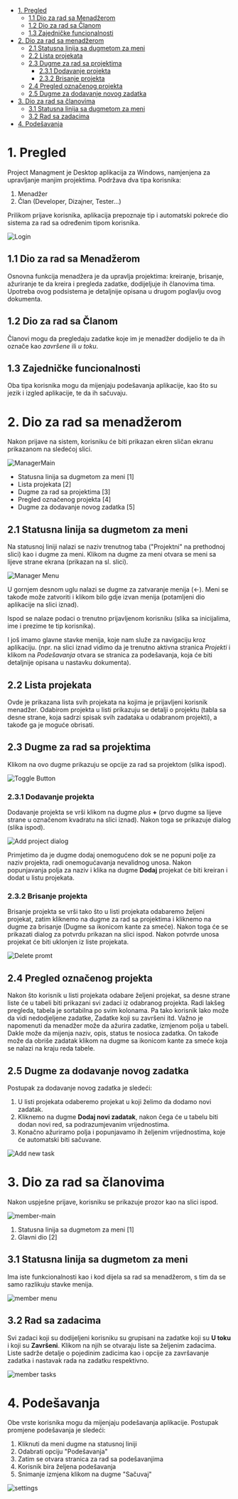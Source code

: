 - [1. Pregled](#1-pregled)
  - [1.1 Dio za rad sa Menadžerom](#11-dio-za-rad-sa-menadžerom)
  - [1.2 Dio za rad sa Članom](#12-dio-za-rad-sa-članom)
  - [1.3 Zajedničke funcionalnosti](#13-zajedničke-funcionalnosti)
- [2. Dio za rad sa menadžerom](#2-dio-za-rad-sa-menadžerom)
  - [2.1 Statusna linija sa dugmetom za meni](#21-statusna-linija-sa-dugmetom-za-meni)
  - [2.2 Lista projekata](#22-lista-projekata)
  - [2.3 Dugme za rad sa projektima](#23-dugme-za-rad-sa-projektima)
    - [2.3.1 Dodavanje projekta](#231-dodavanje-projekta)
    - [2.3.2 Brisanje projekta](#232-brisanje-projekta)
  - [2.4 Pregled označenog projekta](#24-pregled-označenog-projekta)
  - [2.5 Dugme za dodavanje novog zadatka](#25-dugme-za-dodavanje-novog-zadatka)
- [3. Dio za rad sa članovima](#3-dio-za-rad-sa-članovima)
  - [3.1 Statusna linija sa dugmetom za meni](#31-statusna-linija-sa-dugmetom-za-meni)
  - [3.2 Rad sa zadacima](#32-rad-sa-zadacima)
- [4. Podešavanja](#4-podešavanja)


# 1. Pregled

Project Managment je Desktop aplikacija za Windows, namjenjena za upravljanje manjim projektima. Podržava dva tipa korisnika:

1. Menadžer
2. Član (Developer, Dizajner, Tester...)

Prilikom prijave korisnika, aplikacija prepoznaje tip i automatski pokreće dio sistema za rad sa određenim tipom korisnika.

![Login](./img/Login.PNG)

## 1.1 Dio za rad sa Menadžerom

Osnovna funkcija menadžera je da upravlja projektima: kreiranje, brisanje, ažuriranje te da kreira i pregleda zadatke, dodijeljuje ih članovima tima.
Upotreba ovog podsistema je detaljnije opisana u drugom poglavlju ovog dokumenta.

## 1.2 Dio za rad sa Članom

Članovi mogu da pregledaju zadatke koje im je menadžer dodijelio te da ih označe kao *završene* ili *u toku*.

## 1.3 Zajedničke funcionalnosti

Oba tipa korisnika mogu da mijenjaju podešavanja aplikacije, kao što su jezik i izgled aplikacije, te da ih sačuvaju.

# 2. Dio za rad sa menadžerom

Nakon prijave na sistem, korisniku će biti prikazan ekren sličan ekranu prikazanom na sledećoj slici.

![ManagerMain](./img/manager-main.PNG)

- Statusna linija sa dugmetom za meni [1]
- Lista projekata [2]
- Dugme za rad sa projektima [3]
- Pregled označenog projekta [4]
- Dugme za dodavanje novog zadatka [5]

## 2.1 Statusna linija sa dugmetom za meni

Na statusnoj liniji nalazi se naziv trenutnog taba ("Projektni" na prethodnoj slici) kao i dugme za meni. Klikom na dugme za meni otvara se meni sa lijeve strane ekrana (prikazan na sl. slici).

![Manager Menu](./img/manager-menu.PNG)

U gornjem desnom uglu nalazi se dugme za zatvaranje menija (<-). Meni se takođe može zatvoriti i klikom bilo gdje izvan menija (potamljeni dio aplikacije na slici iznad).

Ispod se nalaze podaci o trenutno prijavljenom korisniku (slika sa inicijalima, ime i prezime te tip korisnika).

I još imamo glavne stavke menija, koje nam služe za navigaciju kroz aplikaciju. (npr. na slici iznad vidimo da je trenutno aktivna stranica  *Projekti* i klikom na *Podešavanja* otvara se stranica za podešavanja, koja će biti detaljnije opisana u nastavku dokumenta).

## 2.2 Lista projekata

Ovde je prikazana lista svih projekata na kojima je prijavljeni korisnik menadžer. Odabirom projekta u listi prikazuju se detalji o projektu (tabla sa desne strane, koja sadrzi spisak svih zadataka u odabranom projekti), a takođe ga je moguće obrisati.

## 2.3 Dugme za rad sa projektima

Klikom na ovo dugme prikazuju se opcije za rad sa projektom (slika ispod).

![Toggle Button](./img/manager-toggle-btn.png)

### 2.3.1 Dodavanje projekta

Dodavanje projekta se vrši klikom na dugme *plus* **+** (prvo dugme sa lijeve strane u označenom kvadratu na slici iznad). Nakon toga se prikazuje dialog (slika ispod).

![Add project dialog](./img/manager-add-dialog.PNG)

Primjetimo da je dugme dodaj onemogućeno dok se ne popuni polje za naziv projekta, radi onemogućavanja nevalidnog unosa. Nakon popunjavanja polja za naziv i klika na dugme **Dodaj** projekat će biti kreiran i dodat u listu projekata.

### 2.3.2 Brisanje projekta

Brisanje projekta se vrši tako što u listi projekata odabaremo željeni projekat, zatim kliknemo na dugme za rad sa projektima i kliknemo na dugme za brisanje (Dugme sa ikonicom kante za smeće). Nakon toga će se prikazati dialog za potvrdu prikazan na slici ispod. Nakon potvrde unosa projekat će biti uklonjen iz liste projekata.

![Delete promt](./img/manager-delete-promt.PNG)

## 2.4 Pregled označenog projekta

Nakon što korisnik u listi projekata odabare željeni projekat, sa desne strane liste će u tabeli biti prikazani svi zadaci iz odabranog projekta. Radi lakšeg pregleda, tabela je sortabilna po svim kolonama. Pa tako korisnik lako može da vidi nedodjeljene zadatke, Zadatke koji su završeni itd. Važno je napomenuti da menadžer može da ažurira zadatke, izmjenom polja u tabeli. Dakle može da mijenja naziv, opis, status te nosioca zadatka. On takođe može da obriše zadatak klikom na dugme sa ikonicom kante za smeće koja se nalazi na kraju reda tabele.

## 2.5 Dugme za dodavanje novog zadatka

Postupak za dodavanje novog zadatka je sledeći:

1. U listi projekata odaberemo projekat u koji želimo da dodamo novi zadatak.
2. Kliknemo na dugme **Dodaj novi zadatak**, nakon čega će u tabelu biti dodan novi red, sa podrazumjevanim vrijednostima.
3. Konačno ažuriramo polja i popunjavamo ih željenim vrijednostima, koje će automatski biti sačuvane.

![Add new task](./img/manager-add-task.png)

# 3. Dio za rad sa članovima

Nakon uspješne prijave, korisniku se prikazuje prozor kao na slici ispod.

![member-main](./img/member-main.png)

1. Statusna linija sa dugmetom za meni [1]
2. Glavni dio [2]
   
## 3.1 Statusna linija sa dugmetom za meni

Ima iste funkcionalnosti kao i kod dijela sa rad sa menadžerom, s tim da se samo razlikuju stavke menija.

![member menu](./img/member-menu.PNG)

## 3.2 Rad sa zadacima

Svi zadaci koji su dodijeljeni korisniku su grupisani na zadatke koji su **U toku** i koji su **Završeni**. Klikom na njih se otvaraju liste sa željenim zadacima. Liste sadrže detalje o pojedinim zadicima kao i opcije za završavanje zadatka i nastavak rada na zadatku respektivno.

![member tasks](./img/member-tasks.PNG)

# 4. Podešavanja

Obe vrste korisnika mogu da mijenjaju podešavanja aplikacije. Postupak promjene podešavanja je sledeći:

1. Kliknuti da meni dugme na statusnoj liniji
2. Odabrati opciju "Podešavanja"
3. Zatim se otvara stranica za rad sa podešavanjima
4. Korisnik bira željena podešavanja
5. Snimanje izmjena klikom na dugme "Sačuvaj"

![settings](./img/member-settings.png)











